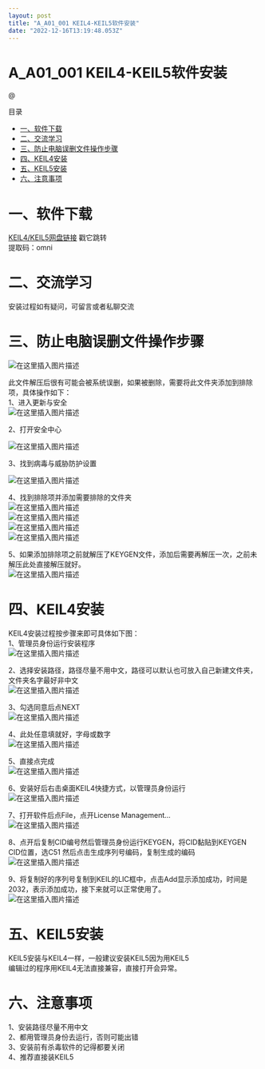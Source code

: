 ```yaml
---
layout: post
title: "A_A01_001 KEIL4-KEIL5软件安装"
date: "2022-12-16T13:19:48.053Z"
---
```

A\_A01\_001 KEIL4-KEIL5软件安装
===========================

@

目录

*   [一、软件下载](#一软件下载)
*   [二、交流学习](#二交流学习)
*   [三、防止电脑误删文件操作步骤](#三防止电脑误删文件操作步骤)
*   [四、KEIL4安装](#四keil4安装)
*   [五、KEIL5安装](#五keil5安装)
*   [六、注意事项](#六注意事项)

一、软件下载
======

[KEIL4/KEIL5网盘链接](https://pan.baidu.com/s/1m2U0jaYEYnSpZ5-lnJK0uQ?pwd=omni) 戳它跳转  
提取码：omni

二、交流学习
======

安装过程如有疑问，可留言或者私聊交流

三、防止电脑误删文件操作步骤
==============

![在这里插入图片描述](https://img-blog.csdnimg.cn/03aaf647b8224adcb9d019fff9a6d28e.png#pic_center)

此文件解压后很有可能会被系统误删，如果被删除，需要将此文件夹添加到排除项，具体操作如下：  
1、进入更新与安全  
![在这里插入图片描述](https://img-blog.csdnimg.cn/92db5987d25f48e1ace0b823657c73e1.png#pic_center)

2、打开安全中心

![在这里插入图片描述](https://img-blog.csdnimg.cn/71348b02ad9e4b66b1b3c74969516758.png#pic_center)

3、找到病毒与威胁防护设置

![在这里插入图片描述](https://img-blog.csdnimg.cn/2f1b405d59d7424e878829b88c61f9fc.png#pic_center)

4、找到排除项并添加需要排除的文件夹  
![在这里插入图片描述](https://img-blog.csdnimg.cn/00d4b96405a2431fbf1a30189ba2a903.png#pic_center)  
![在这里插入图片描述](https://img-blog.csdnimg.cn/653e659f83df416a93de7a8c9100ab83.png#pic_center)  
![在这里插入图片描述](https://img-blog.csdnimg.cn/1b0e86fb8a3a4d789c321e4b0a460559.png#pic_center)  
![在这里插入图片描述](https://img-blog.csdnimg.cn/02f21383c4a14b10ad33b7a78674445e.png#pic_center)

5、如果添加排除项之前就解压了KEYGEN文件，添加后需要再解压一次，之前未解压此处直接解压就好。  
![在这里插入图片描述](https://img-blog.csdnimg.cn/0797b7ea9ca743deb66ae6cc94c1bf45.png#pic_center)

四、KEIL4安装
=========

KEIL4安装过程按步骤来即可具体如下图：  
1、管理员身份运行安装程序  
![在这里插入图片描述](https://img-blog.csdnimg.cn/4b45a96960cd4778909008ba3d33efe8.png#pic_center)

2、选择安装路径，路径尽量不用中文，路径可以默认也可放入自己新建文件夹，文件夹名字最好非中文  
![在这里插入图片描述](https://img-blog.csdnimg.cn/1f697fc89ec048d9a338aefce8f03f6b.png#pic_center)

3、勾选同意后点NEXT  
![在这里插入图片描述](https://img-blog.csdnimg.cn/654a9e9c95e84341b4eeb721339ca03b.png#pic_center)

4、此处任意填就好，字母或数字  
![在这里插入图片描述](https://img-blog.csdnimg.cn/dddc5640788247b6baa0f0b81a55f498.png#pic_center)

5、直接点完成  
![在这里插入图片描述](https://img-blog.csdnimg.cn/accf28e070534c19925093efbbe357b9.png#pic_center)

6、安装好后右击桌面KEIL4快捷方式，以管理员身份运行  
![在这里插入图片描述](https://img-blog.csdnimg.cn/6e0695d914034a099e9bdb39b20be143.png#pic_center)

7、打开软件后点File，点开License Management...  
![在这里插入图片描述](https://img-blog.csdnimg.cn/15ca437f22f14dbd901d00f0f28a2582.png#pic_center)

8、点开后复制CID编号然后管理员身份运行KEYGEN，将CID黏贴到KEYGEN CID位置，选C51 然后点击生成序列号编码，复制生成的编码  
![在这里插入图片描述](https://img-blog.csdnimg.cn/db59738fd2004483a42d576b03957e85.png#pic_center)

9、将复制好的序列号复制到KEIL的LIC框中，点击Add显示添加成功，时间是2032，表示添加成功，接下来就可以正常使用了。  
![在这里插入图片描述](https://img-blog.csdnimg.cn/54eabff8f4f048328569e478ce2133be.png#pic_center)

五、KEIL5安装
=========

KEIL5安装与KEIL4一样，一般建议安装KEIL5因为用KEIL5  
编辑过的程序用KEIL4无法直接兼容，直接打开会异常。

六、注意事项
======

1、安装路径尽量不用中文  
2、都用管理员身份去运行，否则可能出错  
3、安装前有杀毒软件的记得都要关闭  
4、推荐直接装KEIL5